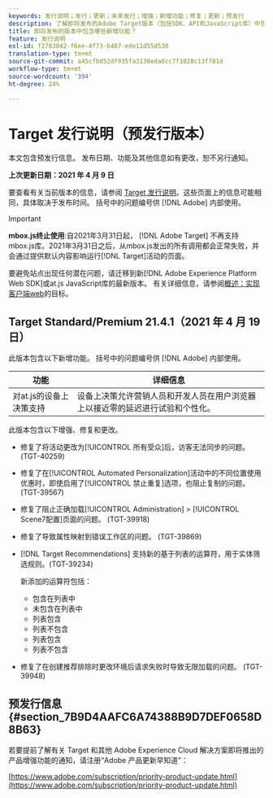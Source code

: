 ```yaml
---
keywords: 发行说明；发行；更新；未来发行；增强；新增功能；修复；更新；预发行
description: 了解即将发布的Adobe Target版本（包括SDK、API和JavaScript库）中包含的新功能、增强和修复。
title: 即将发布的版本中包含哪些新增功能？
feature: 发行说明
exl-id: f2783042-f6ee-4f73-b487-ede11d55d530
translation-type: tm+mt
source-git-commit: a45cfbd52df935fa3138eda6cc7f1028c13ff81d
workflow-type: tm+mt
source-wordcount: '394'
ht-degree: 24%

---
```


# Target 发行说明（预发行版本）

本文包含预发行信息。 发布日期、功能及其他信息如有更改，恕不另行通知。

**上次更新日期：2021 年 4 月 9 日**

要查看有关当前版本的信息，请参阅 [Target 发行说明](release-notes.md)。这些页面上的信息可能相同，具体取决于发布时间。 括号中的问题编号供 [!DNL Adobe] 内部使用。

>[!IMPORTANT]
>
>**mbox.js终止使用**:自2021年3月31日起， [!DNL Adobe Target] 不再支持mbox.js库。2021年3月31日之后，从mbox.js发出的所有调用都会正常失败，并会通过提供默认内容影响运行[!DNL Target]活动的页面。
>
>要避免站点出现任何潜在问题，请迁移到新[!DNL Adobe Experience Platform Web SDK]或at.js JavaScript库的最新版本。 有关详细信息，请参阅[概述：实现客户端web](/help/c-implementing-target/c-implementing-target-for-client-side-web/implement-target-for-client-side-web.md)的目标。

## Target Standard/Premium 21.4.1（2021 年 4 月 19 日） 

此版本包含以下新增功能。 括号中的问题编号供 [!DNL Adobe] 内部使用。

| 功能 | 详细信息 |
| --- | --- |
| 对at.js的设备上决策支持 | 设备上决策允许营销人员和开发人员在用户浏览器上以接近零的延迟进行试验和个性化。 |

此版本包含以下增强、修复和更改。

* 修复了将活动更改为[!UICONTROL 所有受众]后，访客无法同步的问题。 (TGT-40259)
* 修复了在[!UICONTROL Automated Personalization]活动中的不同位置使用优惠时，即使启用了[!UICONTROL 禁止重复]选项，也阻止复制的问题。 (TGT-39567)
* 修复了阻止正确加载[!UICONTROL Administration] > [!UICONTROL Scene7配置]页面的问题。 (TGT-39918)
* 修复了导致属性映射到错误工作区的问题。 (TGT-39869)
* [!DNL Target Recommendations] 支持新的基于列表的运算符，用于实体筛选规则。(TGT-39234)

   新添加的运算符包括：

   * 包含在列表中
   * 未包含在列表中
   * 列表包含
   * 列表不包含
   * 列表包含
   * 列表不包含

* 修复了在创建推荐排除时更改环境后请求失败时导致无限加载的问题。 (TGT-39948)

## 预发行信息 {#section_7B9D4AAFC6A74388B9D7DEF0658D8B63}

若要提前了解有关 Target 和其他 Adobe Experience Cloud 解决方案即将推出的产品增强功能的通知，请注册“Adobe 产品更新早知道”：

[https://www.adobe.com/subscription/priority-product-update.html](https://www.adobe.com/subscription/priority-product-update.html)
